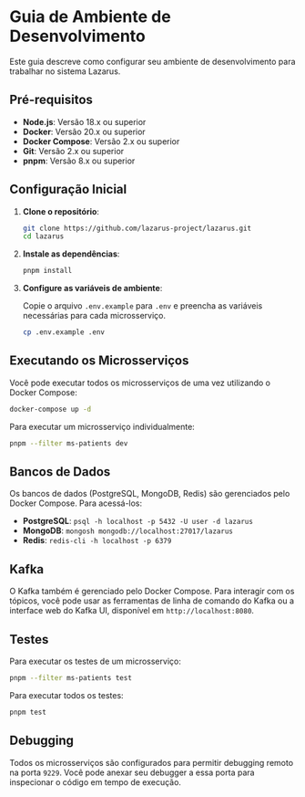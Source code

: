 # Guia de Ambiente de Desenvolvimento

Este guia descreve como configurar seu ambiente de desenvolvimento para trabalhar no sistema Lazarus.

## Pré-requisitos

- **Node.js**: Versão 18.x ou superior
- **Docker**: Versão 20.x ou superior
- **Docker Compose**: Versão 2.x ou superior
- **Git**: Versão 2.x ou superior
- **pnpm**: Versão 8.x ou superior

## Configuração Inicial

1. **Clone o repositório**:

   ```bash
   git clone https://github.com/lazarus-project/lazarus.git
   cd lazarus
   ```

2. **Instale as dependências**:

   ```bash
   pnpm install
   ```

3. **Configure as variáveis de ambiente**:

   Copie o arquivo `.env.example` para `.env` e preencha as variáveis necessárias para cada microsserviço.

   ```bash
   cp .env.example .env
   ```

## Executando os Microsserviços

Você pode executar todos os microsserviços de uma vez utilizando o Docker Compose:

```bash
docker-compose up -d
```

Para executar um microsserviço individualmente:

```bash
pnpm --filter ms-patients dev
```

## Bancos de Dados

Os bancos de dados (PostgreSQL, MongoDB, Redis) são gerenciados pelo Docker Compose. Para acessá-los:

- **PostgreSQL**: `psql -h localhost -p 5432 -U user -d lazarus`
- **MongoDB**: `mongosh mongodb://localhost:27017/lazarus`
- **Redis**: `redis-cli -h localhost -p 6379`

## Kafka

O Kafka também é gerenciado pelo Docker Compose. Para interagir com os tópicos, você pode usar as ferramentas de linha de comando do Kafka ou a interface web do Kafka UI, disponível em `http://localhost:8080`.

## Testes

Para executar os testes de um microsserviço:

```bash
pnpm --filter ms-patients test
```

Para executar todos os testes:

```bash
pnpm test
```

## Debugging

Todos os microsserviços são configurados para permitir debugging remoto na porta `9229`. Você pode anexar seu debugger a essa porta para inspecionar o código em tempo de execução.


